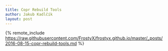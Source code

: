 ```yaml
---
title: Copr Rebuild Tools
author: Jakub Kadlčík
layout: post
---
```


{% remote_include https://raw.githubusercontent.com/FrostyX/frostyx.github.io/master/_posts/2016-08-15-copr-rebuild-tools.md %}
